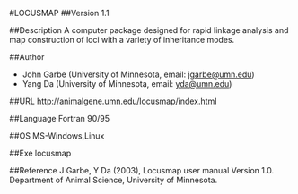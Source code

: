 #LOCUSMAP
##Version
1.1

##Description
A computer package designed for rapid linkage analysis and map construction of loci with a variety of inheritance modes.

##Author
* John Garbe (University of Minnesota, email: jgarbe@umn.edu)
* Yang Da (University of Minnesota, email: yda@umn.edu)

##URL
http://animalgene.umn.edu/locusmap/index.html

##Language
Fortran 90/95

##OS
MS-Windows,Linux

##Exe
locusmap

##Reference
J Garbe, Y Da (2003), Locusmap user manual Version 1.0\. Department of Animal Science, University of Minnesota.

